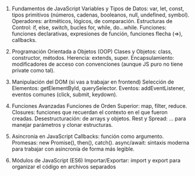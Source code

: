 1. Fundamentos de JavaScript
Variables y Tipos de Datos: var, let, const, tipos primitivos (números, cadenas, booleanos, null, undefined, symbol).
Operadores: aritméticos, lógicos, de comparación.
Estructuras de Control: if, else, switch, bucles for, while, do...while.
Funciones: funciones declarativas, expresiones de función, funciones flecha (=>), callbacks.

2. Programación Orientada a Objetos (OOP)
Clases y Objetos: class, constructor, métodos.
Herencia: extends, super.
Encapsulamiento: modificadores de acceso con convenciones (aunque JS puro no tiene private como tal).

3. Manipulación del DOM (si vas a trabajar en frontend)
Selección de Elementos: getElementById, querySelector.
Eventos: addEventListener, eventos comunes (click, submit, keydown).

4. Funciones Avanzadas
Funciones de Orden Superior: map, filter, reduce.
Closures: funciones que recuerdan el contexto en el que fueron creadas.
Desestructuración: de arrays y objetos.
Rest y Spread: ... para manejar parámetros y clonar estructuras.

5. Asincronía en JavaScript
Callbacks: función como argumento.
Promesas: new Promise(), then(), catch().
async/await: sintaxis moderna para trabajar con asincronía de forma más legible.

6. Módulos de JavaScript (ES6)
Importar/Exportar: import y export para organizar el código en archivos separados